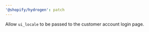 ```yaml
---
'@shopify/hydrogen': patch
---
```


Allow `ui_locale` to be passed to the customer account login page.
